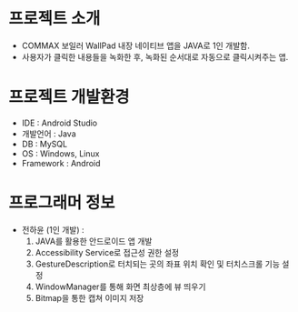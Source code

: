 # 프로젝트 소개
- COMMAX 보일러 WallPad 내장 네이티브 앱을 JAVA로 1인 개발함.
- 사용자가 클릭한 내용들을 녹화한 후, 녹화된 순서대로 자동으로 클릭시켜주는 앱.

# 프로젝트 개발환경
- IDE : Android Studio
- 개발언어 : Java
- DB : MySQL
- OS : Windows, Linux
- Framework : Android
  
# 프로그래머 정보
- 전하윤 (1인 개발) :
  1. JAVA를 활용한 안드로이드 앱 개발
  2. Accessibility Service로 접근성 권한 설정
  3. GestureDescription로 터치되는 곳의 좌표 위치 확인 및 터치스크롤 기능 설정
  4. WindowManager를 통해 화면 최상층에 뷰 띄우기
  5. Bitmap을 통한 캡쳐 이미지 저장
